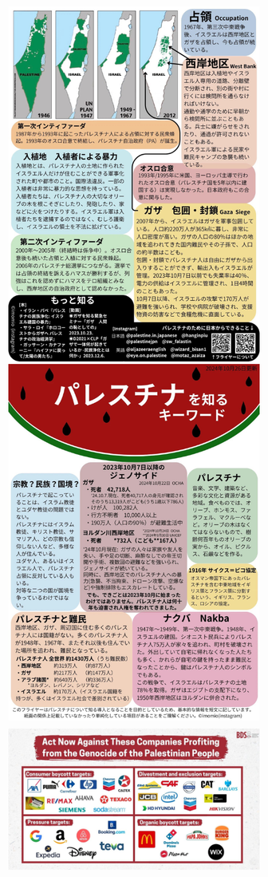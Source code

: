 [![Flyer](img/Flyer_KnowingPalestine2.jpg)](https://note.com/palestine_key/n/n54d27b9a62da)
[![Flyer](img/Flyer_KnowingPalestine1.jpg)](https://note.com/palestine_key/n/n54d27b9a62da)

![BDS](img/List-of-Companies-That-Support-Israel.jpg)
